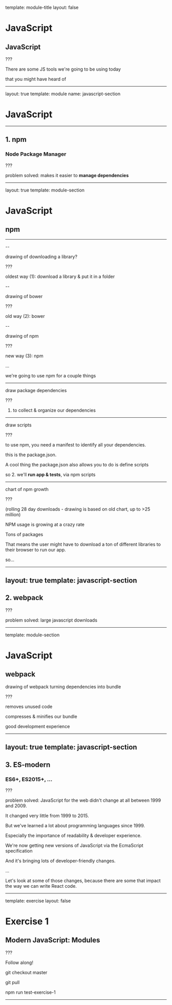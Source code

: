 
template: module-title
layout: false

# JavaScript
## JavaScript

???

There are some JS tools we're going to be using today

that you might have heard of

---

layout: true
template: module
name: javascript-section

# JavaScript

---

## 1. npm
### Node Package Manager

???

problem solved: makes it easier to **manage dependencies**

---
layout: true
template: module-section

# JavaScript
## npm

---

--

drawing of downloading a library?

???

oldest way (1): download a library & put it in a folder

--

drawing of bower

???

old way (2): bower

--

drawing of npm

???

new way (3): npm

...

we're going to use npm for a couple things

---

draw package dependencies

???

1. to collect & organize our dependencies

---

draw scripts

???

to use npm, you need a manifest to identify all your dependencies. 

this is the package.json.

A cool thing the package.json also allows you to do is define scripts 

so 2. we'll **run app & tests**, via npm scripts 

---

chart of npm growth

???

(rolling 28 day downloads - drawing is based on old chart, up to >25 million)

NPM usage is growing at a crazy rate

Tons of packages

That means the user might have to download a ton of different libraries to their browser to run our app.

so...

---
layout: true
template: javascript-section
---

## 2. webpack

???

problem solved: large javascript downloads

---
template: module-section

# JavaScript
## webpack

drawing of webpack turning dependencies into bundle

???

removes unused code

compresses & minifies our bundle

good development experience

---
layout: true
template: javascript-section
---

## 3. ES-modern
### ES6+, ES2015+, ...

???

problem solved: JavaScript for the web didn't change at all between 1999 and 2009.

It changed very little from 1999 to 2015.

But we've learned a lot about programming languages since 1999.

Especially the importance of readability & developer experience.

We're now getting new versions of JavaScript via the EcmaScript specification

And it's bringing lots of developer-friendly changes.

...

Let's look at some of those changes, because there are some that impact the way we can write React code.

---
template: exercise
layout: false

# Exercise 1
## Modern JavaScript: Modules

???

Follow along!

git checkout master

git pull

npm run test-exercise-1

---
